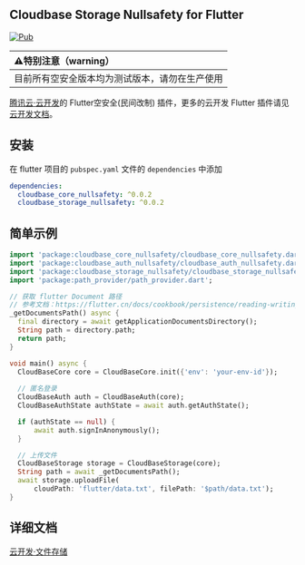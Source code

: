 ## Cloudbase Storage Nullsafety for Flutter

[![Pub](https://img.shields.io/pub/v/cloudbase_storage_nullsafety)]()

| :warning:特别注意（warning）                   |
| :--------------------------------------------- |
| 目前所有空安全版本均为测试版本，请勿在生产使用 |

[腾讯云·云开发](https://www.cloudbase.net/)的 Flutter空安全(民间改制) 插件，更多的云开发 Flutter 插件请见[云开发文档](https://docs.cloudbase.net/api-reference/flutter/install.html)。

## 安装

在 flutter 项目的 `pubspec.yaml` 文件的 `dependencies` 中添加

```yaml
dependencies:
  cloudbase_core_nullsafety: ^0.0.2
  cloudbase_storage_nullsafety: ^0.0.2
```

## 简单示例

```dart
import 'package:cloudbase_core_nullsafety/cloudbase_core_nullsafety.dart';
import 'package:cloudbase_auth_nullsafety/cloudbase_auth_nullsafety.dart';
import 'package:cloudbase_storage_nullsafety/cloudbase_storage_nullsafety.dart';
import 'package:path_provider/path_provider.dart';

// 获取 flutter Document 路径
// 参考文档：https://flutter.cn/docs/cookbook/persistence/reading-writing-files
_getDocumentsPath() async {
  final directory = await getApplicationDocumentsDirectory();
  String path = directory.path;
  return path;
}

void main() async {
  CloudBaseCore core = CloudBaseCore.init({'env': 'your-env-id'});
  
  // 匿名登录
  CloudBaseAuth auth = CloudBaseAuth(core);
  CloudBaseAuthState authState = await auth.getAuthState();

  if (authState == null) {
      await auth.signInAnonymously();
  }

  // 上传文件
  CloudBaseStorage storage = CloudBaseStorage(core);
  String path = await _getDocumentsPath();
  await storage.uploadFile(
      cloudPath: 'flutter/data.txt', filePath: '$path/data.txt');
}
```

## 详细文档

[云开发·文件存储](https://docs.cloudbase.net/api-reference/flutter/storage.html)
